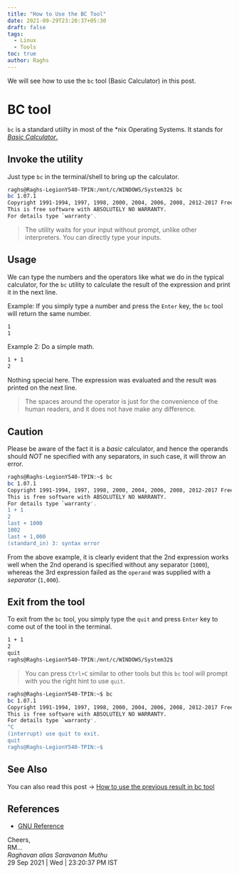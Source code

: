 ```yaml
---
title: "How to Use the BC Tool"
date: 2021-09-29T23:20:37+05:30
draft: false
tags:
  - Linux
  - Tools
toc: true
author: Raghs
---
```


We will see how to use the `bc` tool (Basic Calculator) in this post.

<!--more-->

# BC tool

`bc` is a standard utiilty in most of the \*nix Operating Systems. It stands for [*Basic Calculator*. ](https://www.gnu.org/software/bc/manual/html_mono/bc.html)

## Invoke the utility 

Just type `bc` in the terminal/shell to bring up the calculator. 

```sh
raghs@Raghs-LegionY540-TPIN:/mnt/c/WINDOWS/System32$ bc
bc 1.07.1
Copyright 1991-1994, 1997, 1998, 2000, 2004, 2006, 2008, 2012-2017 Free Software Foundation, Inc.
This is free software with ABSOLUTELY NO WARRANTY.
For details type `warranty'.

```

> The utility waits for your input without prompt, unlike other interpreters. You can directly type your inputs. 

## Usage 

We can type the numbers and the operators like what we do in the typical calculator, for the `bc` utility to calculate the result of the expression and print it in the next line. 

Example:  If you simply type a number and press the `Enter` key, the `bc` tool will return the same number.

```sh
1
1
```

Example 2: Do a simple math. 

```sh
1 + 1 
2
```

Nothing special here. The expression was evaluated and the result was printed on the next line. 

> The spaces around the operator is just for the convenience of the human readers, and it does not have make any difference. 

## Caution 

Please be aware of the fact it is a *basic* calculator, and hence the operands should _NOT_ ne specified with any separators, in such case, it will throw an error. 

```sh 
raghs@Raghs-LegionY540-TPIN:~$ bc
bc 1.07.1
Copyright 1991-1994, 1997, 1998, 2000, 2004, 2006, 2008, 2012-2017 Free Software Foundation, Inc.
This is free software with ABSOLUTELY NO WARRANTY.
For details type `warranty'.
1 + 1
2
last + 1000
1002
last + 1,000
(standard_in) 3: syntax error
```

From the above example, it is clearly evident that the 2nd expression works well when the 2nd operand is specified without any separator (`1000`), whereas the 3rd expression failed as the `operand` was supplied with a *separator* (`1,000`). 

## Exit from the tool 

To exit from the `bc` tool, you simply type the `quit` and press `Enter` key to come out of the tool in the terminal. 

```sh 
1 + 1
2
quit
raghs@Raghs-LegionY540-TPIN:/mnt/c/WINDOWS/System32$ 
```
> You can press `Ctrl+C` similar to other tools but this `bc` tool will prompt with you the right hint to use `quit`. 

```sh 
raghs@Raghs-LegionY540-TPIN:~$ bc
bc 1.07.1
Copyright 1991-1994, 1997, 1998, 2000, 2004, 2006, 2008, 2012-2017 Free Software Foundation, Inc.
This is free software with ABSOLUTELY NO WARRANTY.
For details type `warranty'.
^C
(interrupt) use quit to exit.
quit
raghs@Raghs-LegionY540-TPIN:~$
```

## See Also 

You can also read this post &rarr; [How to use the previous result in bc tool](./how-to-use-previous-result-in-bc-tool.md)

## References

* [GNU Reference](https://www.gnu.org/software/bc/manual/html_mono/bc.html)
  
Cheers,\
RM...\
_Raghavan alias Saravanan Muthu_\
29 Sep 2021 | Wed | 23:20:37 PM IST
